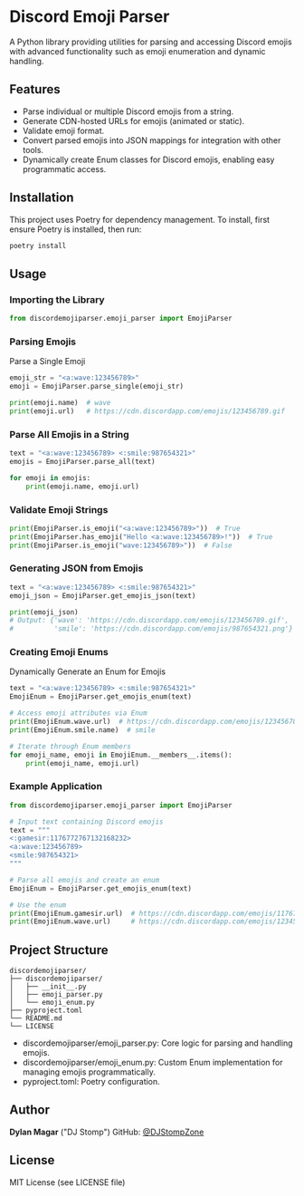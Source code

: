 # Discord Emoji Parser

A Python library providing utilities for parsing and accessing Discord emojis with advanced functionality such as emoji enumeration and dynamic handling.

## Features

- Parse individual or multiple Discord emojis from a string.
- Generate CDN-hosted URLs for emojis (animated or static).
- Validate emoji format.
- Convert parsed emojis into JSON mappings for integration with other tools.
- Dynamically create Enum classes for Discord emojis, enabling easy programmatic access.


## Installation

This project uses Poetry for dependency management. To install, first ensure Poetry is installed, then run:

```sh
poetry install
```

## Usage

### Importing the Library

```py
from discordemojiparser.emoji_parser import EmojiParser
```

### Parsing Emojis

Parse a Single Emoji

```py
emoji_str = "<a:wave:123456789>"
emoji = EmojiParser.parse_single(emoji_str)

print(emoji.name)  # wave
print(emoji.url)   # https://cdn.discordapp.com/emojis/123456789.gif
```

### Parse All Emojis in a String

```py
text = "<a:wave:123456789> <:smile:987654321>"
emojis = EmojiParser.parse_all(text)

for emoji in emojis:
    print(emoji.name, emoji.url)
```

### Validate Emoji Strings

```py
print(EmojiParser.is_emoji("<a:wave:123456789>"))  # True
print(EmojiParser.has_emoji("Hello <a:wave:123456789>!"))  # True
print(EmojiParser.is_emoji("wave:123456789>"))  # False
```

### Generating JSON from Emojis

```py
text = "<a:wave:123456789> <:smile:987654321>"
emoji_json = EmojiParser.get_emojis_json(text)

print(emoji_json)
# Output: {'wave': 'https://cdn.discordapp.com/emojis/123456789.gif',
#          'smile': 'https://cdn.discordapp.com/emojis/987654321.png'}
```

### Creating Emoji Enums

Dynamically Generate an Enum for Emojis


```py
text = "<a:wave:123456789> <:smile:987654321>"
EmojiEnum = EmojiParser.get_emojis_enum(text)

# Access emoji attributes via Enum
print(EmojiEnum.wave.url)  # https://cdn.discordapp.com/emojis/123456789.gif
print(EmojiEnum.smile.name)  # smile

# Iterate through Enum members
for emoji_name, emoji in EmojiEnum.__members__.items():
    print(emoji_name, emoji.url)
```

### Example Application

```py
from discordemojiparser.emoji_parser import EmojiParser

# Input text containing Discord emojis
text = """
<:gamesir:1176772767132168232>
<a:wave:123456789>
<smile:987654321>
"""

# Parse all emojis and create an enum
EmojiEnum = EmojiParser.get_emojis_enum(text)

# Use the enum
print(EmojiEnum.gamesir.url)  # https://cdn.discordapp.com/emojis/1176772767132168232.png
print(EmojiEnum.wave.url)     # https://cdn.discordapp.com/emojis/123456789.gif
```

## Project Structure

```plaintext
discordemojiparser/
├── discordemojiparser/
│   ├── __init__.py
│   ├── emoji_parser.py
│   └── emoji_enum.py
├── pyproject.toml
└── README.md
└── LICENSE
```

- discordemojiparser/emoji_parser.py: Core logic for parsing and handling emojis.
- discordemojiparser/emoji_enum.py: Custom Enum implementation for managing emojis programmatically.
- pyproject.toml: Poetry configuration.


## Author

**Dylan Magar** ("DJ Stomp")
GitHub: [@DJStompZone](https://github.com/djstompzone)

## License

MIT License (see LICENSE file)
